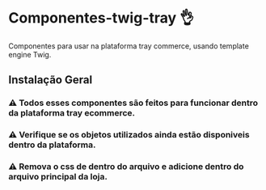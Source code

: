 # Componentes-twig-tray 👌
Componentes para usar na plataforma tray commerce, usando template engine Twig. 

## Instalação Geral
### ⚠️ Todos esses componentes são feitos para funcionar dentro da plataforma tray ecommerce.
### ⚠️ Verifique se os objetos utilizados ainda estão disponiveis dentro da plataforma. 
### ⚠️ Remova o css de dentro do arquivo e adicione dentro do arquivo principal da loja. 

